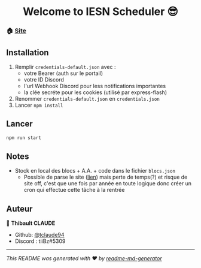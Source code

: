 <h1 align="center">Welcome to IESN Scheduler 😎</h1>

### 🏠 [Site](https://iesn.thibaultclaude.be)

## Installation

1. Remplir `credentials-default.json` avec : 
    - votre Bearer (auth sur le portail)
    - votre ID Discord
    - l'url Webhook Discord pour less notifications importantes
    - la clée secréte pour les cookies (utilisé par express-flash)
2. Renommer `credentials-default.json` en `credentials.json`
3. Lancer ``npm install``

## Lancer

```sh
npm run start
```

## Notes

* Stock en local des blocs + A.A. + code dans le fichier `blocs.json`
    - Possible de parse le site ([lien](https://services.henallux.be/paysage/public/cursus/infocursus/idCursus/6)) mais perte de temps(?) et risque de site off, c'est que une fois par année en toute logique donc créer un cron qui effectue cette tâche à la rentrée
    
## Auteur

👤 **Thibault CLAUDE**

* Github: [@tclaude94](https://github.com/tclaude94)
* Discord : tiiBz#5309

***
_This README was generated with ❤️ by [readme-md-generator](https://github.com/kefranabg/readme-md-generator)_
